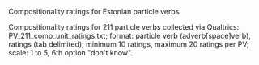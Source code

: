 Compositionality ratings for Estonian particle verbs

Compositionality ratings for 211 particle verbs collected via Qualtrics: 
PV_211_comp_unit_ratings.txt; 
format: particle verb (adverb[space]verb), ratings (tab delimited);
minimum 10 ratings, maximum 20 ratings per PV;
scale: 1 to 5, 6th option "don't know".
